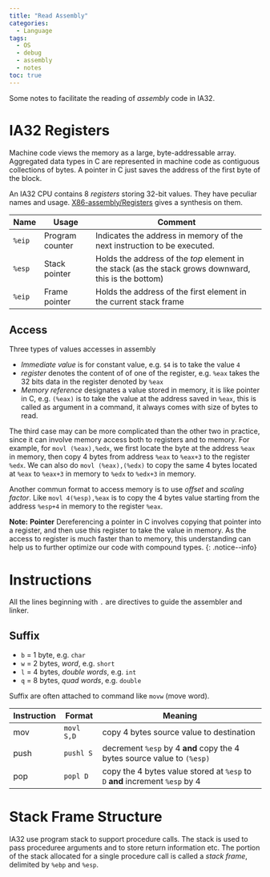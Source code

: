 ```yaml
---
title: "Read Assembly"
categories:
  - Language
tags:
  - OS
  - debug
  - assembly
  - notes
toc: true
---
```


Some notes to facilitate the reading of *assembly* code in IA32.

# IA32 Registers

Machine code views the memory as a large, byte-addressable array. Aggregated data types in C are represented in machine code as contiguous collections of bytes. A pointer in C just saves the address of the first byte of the block.

An IA32 CPU contains 8 *registers* storing 32-bit values. They have peculiar names and usage. [X86-assembly/Registers](https://www.aldeid.com/wiki/X86-assembly/Registers) gives a synthesis on them.

Name | Usage | Comment
----------------|----------------|----------------
`%eip` | Program counter | Indicates the address in memory of the next instruction to be executed.
`%esp` | Stack pointer | Holds the address of the *top* element in the stack (as the stack grows downward, this is the bottom)
`%eip` | Frame pointer | Holds the address of the first element in the current stack frame

## Access

Three types of values accesses in assembly

- *Immediate value* is for constant value, e.g. `$4` is to take the value `4`
- *register* denotes the content of of one of the register, e.g. `%eax` takes the 32 bits data in the register denoted by `%eax`
- *Memory reference* designates a value stored in memory, it is like pointer in C, e.g. `(%eax)` is to take the value at the address saved in `%eax`, this is called as argument in a command, it always comes with size of bytes to read.

The third case may can be more complicated than the other two in practice, since it can involve memory access both to registers and to memory. For example, for `movl (%eax),%edx`, we first locate the byte at the address `%eax` in memory, then copy 4 bytes from address `%eax` to `%eax+3` to the register `%edx`. We can also do `movl (%eax),(%edx)` to copy the same 4 bytes located at `%eax` to `%eax+3` in memory to `%edx` to `%edx+3` in memory.

Another commun format to access memory is to use *offset* and *scaling factor*. Like `movl 4(%esp),%eax` is to copy the 4 bytes value starting from the address `%esp+4` in memory to the register `%eax`.

**Note:** **Pointer** Dereferencing a pointer in C involves copying that pointer into a register, and then use this register to take the value in memory. As the access to register is much faster than to memory, this understanding can help us to further optimize our code with compound types.
{: .notice--info}

# Instructions

All the lines beginning with `.` are directives to guide the assembler and linker.

## Suffix

- `b` = 1 byte, e.g. `char`
- `w` = 2 bytes, *word*, e.g. `short`
- `l` = 4 bytes, *double words*, e.g. `int`
- `q` = 8 bytes, *quad words*, e.g. `double`

Suffix are often attached to command like `movw` (move word).

Instruction | Format | Meaning
----------------|----------------|----------------
mov | `movl S,D` | copy 4 bytes source value to destination
push | `pushl S` | decrement `%esp` by 4 **and** copy the 4 bytes source value to `(%esp)` 
pop | `popl D` | copy the 4 bytes value stored at `%esp` to `D` **and** increment `%esp` by 4 


# Stack Frame Structure

IA32 use program stack to support procedure calls. The stack is used to pass proceduree arguments and to store return information etc. The portion of the stack allocated for a single procedure call is called a *stack frame*, delimited by `%ebp` and `%esp`.